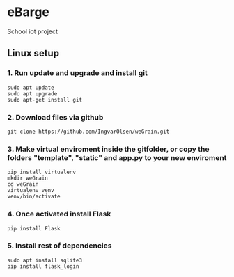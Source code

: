 # eBarge
School iot project

## Linux setup

### 1. Run update and upgrade and install git
```
sudo apt update
sudo apt upgrade
sudo apt-get install git
```

### 2. Download files via github
```
git clone https://github.com/IngvarOlsen/weGrain.git
```

### 3. Make virtual enviroment inside the gitfolder, or copy the folders "template", "static" and app.py to your new enviroment
```
pip install virtualenv
mkdir weGrain
cd weGrain
virtualenv venv
venv/bin/activate
```

### 4. Once activated install Flask
```
pip install Flask
```

### 5. Install rest of dependencies 
```
sudo apt install sqlite3
pip install flask_login

```



